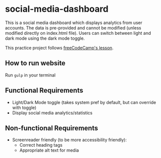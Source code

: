 # social-media-dashboard
This is a social media dashboard which displays analytics from user accounts. The data is pre-provided and cannot be modified (unless modified directly on index.html file). Users can switch between light and dark mode using the dark mode toggle.

This practice project follows [freeCodeCamp's lesson](https://youtu.be/krfUjg0S2uI?si=67-RdlpKodpGfTq_).

## How to run website
Run `gulp` in your terminal

## Functional Requirements
- Light/Dark Mode toggle (takes system pref by default, but can override with toggle)
- Display social media analytics/statistics

## Non-functional Requirements
- Screenreader friendly (to be more accessibility friendly):
    - Correct heading tags
    - Appropriate alt text for media

